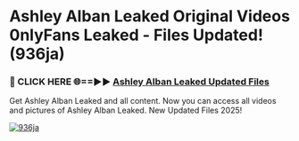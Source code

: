 # Ashley Alban Leaked Original Videos 0nlyFans Leaked - Files Updated! (936ja)

<h3>🔴 CLICK HERE 🌐==►► <a href="https://tinyurl.com/2jnfzry5" rel="nofollow">Ashley Alban Leaked Updated Files</a></h3>

Get Ashley Alban Leaked and all content. Now you can access all videos and pictures of Ashley Alban Leaked. New Updated Files 2025!

[![936ja](https://i.imgur.com/GyGTBgg.gif)](https://tinyurl.com/2jnfzry5)
